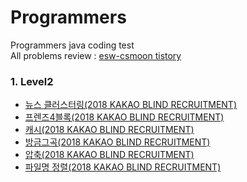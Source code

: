 # Programmers
Programmers java coding test  
All problems review : [esw-csmoon tistory](https://esw-csmoon.tistory.com/category/Coding%20Test/%ED%94%84%EB%A1%9C%EA%B7%B8%EB%9E%98%EB%A8%B8%EC%8A%A4)


### 1. Level2
- [뉴스 클러스터링(2018 KAKAO BLIND RECRUITMENT)](https://esw-csmoon.tistory.com/entry/201216-%EB%89%B4%EC%8A%A4-%ED%81%B4%EB%9F%AC%EC%8A%A4%ED%84%B0%EB%A7%81-2018-KAKAO-BLIND-RECRUITMENT)
- [프렌즈4블록(2018 KAKAO BLIND RECRUITMENT)](https://esw-csmoon.tistory.com/entry/201221-%ED%94%84%EB%A0%8C%EC%A6%884%EB%B8%94%EB%A1%9D-2018-KAKAO-BLIND-RECRUITMENT)
- [캐시(2018 KAKAO BLIND RECRUITMENT)](https://esw-csmoon.tistory.com/entry/%E2%96%B2201223-%EC%BA%90%EC%8B%9C-2018-KAKAO-BLIND-RECRUITMENT)
- [방금그곡(2018 KAKAO BLIND RECRUITMENT)](https://esw-csmoon.tistory.com/entry/210101-%EB%B0%A9%EA%B8%88%EA%B7%B8%EA%B3%A1-2018-KAKAO-BLIND-RECRUITMENT)
- [압축(2018 KAKAO BLIND RECRUITMENT)](https://esw-csmoon.tistory.com/entry/210118-%EC%95%95%EC%B6%95-2018-KAKAO-BLIND-RECRUITMENT?category=1115499)
- [파일명 정렬(2018 KAKAO BLIND RECRUITMENT)](https://esw-csmoon.tistory.com/entry/210123-%ED%8C%8C%EC%9D%BC%EB%AA%85-%EC%A0%95%EB%A0%AC-2018-KAKAO-BLIND-RECRUITMENT?category=1115499)
